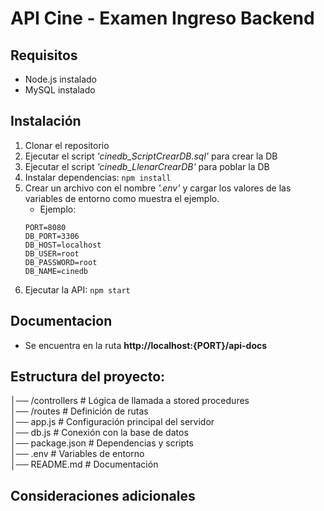 # API Cine - Examen Ingreso Backend

## Requisitos

- Node.js instalado
- MySQL instalado

## Instalación

1. Clonar el repositorio
2. Ejecutar el script _'cinedb_ScriptCrearDB.sql'_ para crear la DB
3. Ejecutar el script _'cinedb_LlenarCrearDB'_ para poblar la DB
4. Instalar dependencias:
   `npm install`
5. Crear un archivo con el nombre _'.env'_ y cargar los valores de las variables de entorno como muestra el ejemplo.
   - Ejemplo:
   ```
   PORT=8080
   DB_PORT=3306
   DB_HOST=localhost
   DB_USER=root
   DB_PASSWORD=root
   DB_NAME=cinedb
   ```
6. Ejecutar la API:
   `npm start`

## Documentacion

- Se encuentra en la ruta **http://localhost:{PORT}/api-docs**

## Estructura del proyecto:

│── /controllers # Lógica de llamada a stored procedures  
│── /routes # Definición de rutas  
│── app.js # Configuración principal del servidor  
│── db.js # Conexión con la base de datos  
│── package.json # Dependencias y scripts  
│── .env # Variables de entorno  
│── README.md # Documentación

## Consideraciones adicionales
